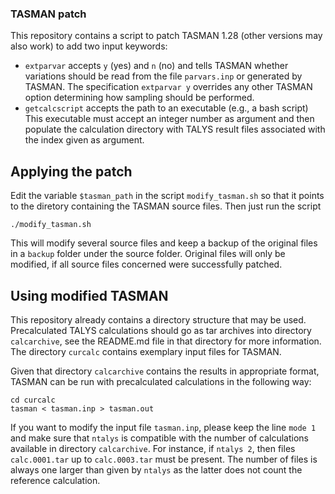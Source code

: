 ### TASMAN patch

This repository contains a script to patch TASMAN 1.28 (other versions
may also work)
to add two input keywords:

* `extparvar` accepts `y` (yes) and `n` (no) and tells TASMAN whether
  variations should be read from the file `parvars.inp` or generated
  by TASMAN. The specification `extparvar y` overrides any other
  TASMAN option determining how sampling should be performed.
* `getcalcscript` accepts the path to an executable (e.g., a bash script)
  This executable must accept an integer number as argument and 
  then populate the calculation directory with TALYS result files
  associated with the index given as argument.

## Applying the patch

Edit the variable `$tasman_path` in the script `modify_tasman.sh` so
that it points to the diretory containing the TASMAN source files.
Then just run the script
```
./modify_tasman.sh
```
This will modify several source files and keep a backup of the original
files in a `backup` folder under the source folder.
Original files will only be modified, if all source files concerned
were successfully patched.

## Using modified TASMAN

This repository already contains a directory structure that may be used.
Precalculated TALYS calculations should go as tar archives into directory
`calcarchive`, see the README.md file in that directory for more information.
The directory `curcalc` contains exemplary input files for TASMAN.

Given that directory `calcarchive` contains the results in appropriate format,
TASMAN can be run with precalculated calculations in the following way:

```
cd curcalc
tasman < tasman.inp > tasman.out 
```

If you want to modify the input file `tasman.inp`, please keep the line
`mode 1` and make sure that `ntalys` is compatible with the number of
calculations available in directory `calcarchive`.
For instance, if `ntalys 2`, then files `calc.0001.tar` up to 
`calc.0003.tar` must be present. 
The number of files is always one larger than given by `ntalys` as the 
latter does not count the reference calculation.

  
